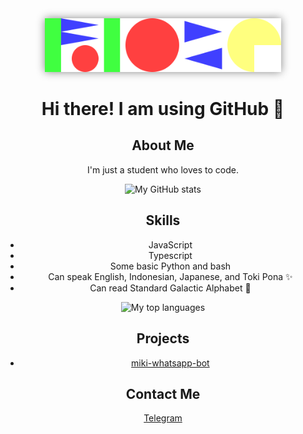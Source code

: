 <div align="center">

<img src="./images/ioze.svg" alt="Rioze!!!!!" width="75%" style="background-color: none !important; box-shadow: 0px 0px 13px #888888;">

# Hi there! I am using GitHub 👋

## About Me
I'm just a student who loves to code. 

![My GitHub stats](https://github-readme-stats.vercel.app/api?username=riozee&border_radius=0&hide_border=true&disable_animations=true&show_icons=true&custom_title=My%20GitHub%20stats)

## Skills
- JavaScript
- Typescript
- Some basic Python and bash
- Can speak English, Indonesian, Japanese, and Toki Pona ✨
- Can read Standard Galactic Alphabet 🤖

![My top languages](https://github-readme-stats.vercel.app/api/top-langs/?username=riozee&border_radius=0&hide_border=true&layout=compact&custom_title=My%20top%20languages)

## Projects
- [miki-whatsapp-bot](https://github.com/riozee/miki-whatsapp-bot)

## Contact Me
[Telegram](https://t.me/riozee)

